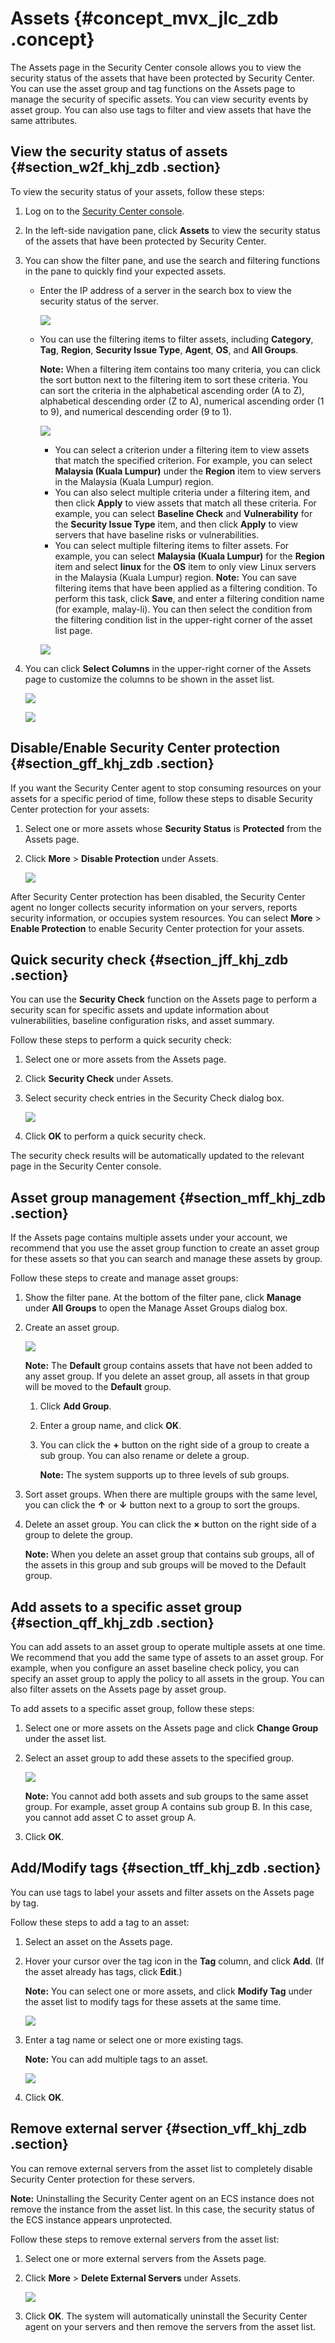 # Assets {#concept_mvx_jlc_zdb .concept}

The Assets page in the Security Center console allows you to view the security status of the assets that have been protected by Security Center. You can use the asset group and tag functions on the Assets page to manage the security of specific assets. You can view security events by asset group. You can also use tags to filter and view assets that have the same attributes.

## View the security status of assets {#section_w2f_khj_zdb .section}

To view the security status of your assets, follow these steps:

1.  Log on to the [Security Center console](partners-intl.console.aliyun.com/#/sas).
2.  In the left-side navigation pane, click **Assets** to view the security status of the assets that have been protected by Security Center.
3.  You can show the filter pane, and use the search and filtering functions in the pane to quickly find your expected assets.
    -   Enter the IP address of a server in the search box to view the security status of the server.

        ![](http://static-aliyun-doc.oss-cn-hangzhou.aliyuncs.com/assets/img/13636/15603040934854_en-US.png)

    -   You can use the filtering items to filter assets, including **Category**, **Tag**, **Region**, **Security Issue Type**, **Agent**, **OS**, and **All Groups**.

        **Note:** When a filtering item contains too many criteria, you can click the sort button next to the filtering item to sort these criteria. You can sort the criteria in the alphabetical ascending order \(A to Z\), alphabetical descending order \(Z to A\), numerical ascending order \(1 to 9\), and numerical descending order \(9 to 1\).

        ![](http://static-aliyun-doc.oss-cn-hangzhou.aliyuncs.com/assets/img/13636/15603040934855_en-US.png)

        -   You can select a criterion under a filtering item to view assets that match the specified criterion. For example, you can select **Malaysia \(Kuala Lumpur\)** under the **Region** item to view servers in the Malaysia \(Kuala Lumpur\) region.
        -   You can also select multiple criteria under a filtering item, and then click **Apply** to view assets that match all these criteria. For example, you can select **Baseline Check** and **Vulnerability** for the **Security Issue Type** item, and then click **Apply** to view servers that have baseline risks or vulnerabilities.
        -   You can select multiple filtering items to filter assets. For example, you can select **Malaysia \(Kuala Lumpur\)** for the **Region** item and select **linux** for the **OS** item to only view Linux servers in the Malaysia \(Kuala Lumpur\) region.
        **Note:** You can save filtering items that have been applied as a filtering condition. To perform this task, click **Save**, and enter a filtering condition name \(for example, malay-li\). You can then select the condition from the filtering condition list in the upper-right corner of the asset list page.

        ![](http://static-aliyun-doc.oss-cn-hangzhou.aliyuncs.com/assets/img/13636/15603040944857_en-US.png)

4.  You can click **Select Columns** in the upper-right corner of the Assets page to customize the columns to be shown in the asset list.

    ![](http://static-aliyun-doc.oss-cn-hangzhou.aliyuncs.com/assets/img/13636/15603040944858_en-US.png)

    ![](http://static-aliyun-doc.oss-cn-hangzhou.aliyuncs.com/assets/img/13636/15603040944859_en-US.png)


## Disable/Enable Security Center protection {#section_gff_khj_zdb .section}

If you want the Security Center agent to stop consuming resources on your assets for a specific period of time, follow these steps to disable Security Center protection for your assets:

1.  Select one or more assets whose **Security Status** is **Protected** from the Assets page.
2.  Click **More** \> **Disable Protection** under Assets.

    ![](http://static-aliyun-doc.oss-cn-hangzhou.aliyuncs.com/assets/img/13636/15603040944860_en-US.png)


After Security Center protection has been disabled, the Security Center agent no longer collects security information on your servers, reports security information, or occupies system resources. You can select **More** \> **Enable Protection** to enable Security Center protection for your assets.

## Quick security check {#section_jff_khj_zdb .section}

You can use the **Security Check** function on the Assets page to perform a security scan for specific assets and update information about vulnerabilities, baseline configuration risks, and asset summary.

Follow these steps to perform a quick security check:

1.  Select one or more assets from the Assets page.
2.  Click **Security Check** under Assets.
3.  Select security check entries in the Security Check dialog box.

    ![](http://static-aliyun-doc.oss-cn-hangzhou.aliyuncs.com/assets/img/13636/15603040944861_en-US.png)

4.  Click **OK** to perform a quick security check.

The security check results will be automatically updated to the relevant page in the Security Center console.

## Asset group management {#section_mff_khj_zdb .section}

If the Assets page contains multiple assets under your account, we recommend that you use the asset group function to create an asset group for these assets so that you can search and manage these assets by group.

Follow these steps to create and manage asset groups:

1.  Show the filter pane. At the bottom of the filter pane, click **Manage** under **All Groups** to open the Manage Asset Groups dialog box.
2.  Create an asset group.

    ![](http://static-aliyun-doc.oss-cn-hangzhou.aliyuncs.com/assets/img/13636/15603040946423_en-US.jpg)

    **Note:** The **Default** group contains assets that have not been added to any asset group. If you delete an asset group, all assets in that group will be moved to the **Default** group.

    1.  Click **Add Group**.
    2.  Enter a group name, and click **OK**.
    3.  You can click the **+** button on the right side of a group to create a sub group. You can also rename or delete a group.

        **Note:** The system supports up to three levels of sub groups.

3.  Sort asset groups. When there are multiple groups with the same level, you can click the **↑** or **↓** button next to a group to sort the groups.
4.  Delete an asset group. You can click the **×** button on the right side of a group to delete the group.

    **Note:** When you delete an asset group that contains sub groups, all of the assets in this group and sub groups will be moved to the Default group.


## Add assets to a specific asset group {#section_qff_khj_zdb .section}

You can add assets to an asset group to operate multiple assets at one time. We recommend that you add the same type of assets to an asset group. For example, when you configure an asset baseline check policy, you can specify an asset group to apply the policy to all assets in the group. You can also filter assets on the Assets page by asset group.

To add assets to a specific asset group, follow these steps:

1.  Select one or more assets on the Assets page and click **Change Group** under the asset list.
2.  Select an asset group to add these assets to the specified group.

    ![](http://static-aliyun-doc.oss-cn-hangzhou.aliyuncs.com/assets/img/13636/15603040944863_en-US.png)

    **Note:** You cannot add both assets and sub groups to the same asset group. For example, asset group A contains sub group B. In this case, you cannot add asset C to asset group A.

3.  Click **OK**.

## Add/Modify tags {#section_tff_khj_zdb .section}

You can use tags to label your assets and filter assets on the Assets page by tag.

Follow these steps to add a tag to an asset:

1.  Select an asset on the Assets page.
2.  Hover your cursor over the tag icon in the **Tag** column, and click **Add**. \(If the asset already has tags, click **Edit**.\)

    **Note:** You can select one or more assets, and click **Modify Tag** under the asset list to modify tags for these assets at the same time.

    ![](http://static-aliyun-doc.oss-cn-hangzhou.aliyuncs.com/assets/img/13636/15603040956424_en-US.jpg)

3.  Enter a tag name or select one or more existing tags.

    **Note:** You can add multiple tags to an asset.

    ![](http://static-aliyun-doc.oss-cn-hangzhou.aliyuncs.com/assets/img/13636/15603040956427_en-US.jpg)

4.  Click **OK**.

## Remove external server {#section_vff_khj_zdb .section}

You can remove external servers from the asset list to completely disable Security Center protection for these servers.

**Note:** Uninstalling the Security Center agent on an ECS instance does not remove the instance from the asset list. In this case, the security status of the ECS instance appears unprotected.

Follow these steps to remove external servers from the asset list:

1.  Select one or more external servers from the Assets page.
2.  Click **More** \> **Delete External Servers** under Assets.

    ![](http://static-aliyun-doc.oss-cn-hangzhou.aliyuncs.com/assets/img/13636/15603040954864_en-US.png)

3.  Click **OK**. The system will automatically uninstall the Security Center agent on your servers and then remove the servers from the asset list.

